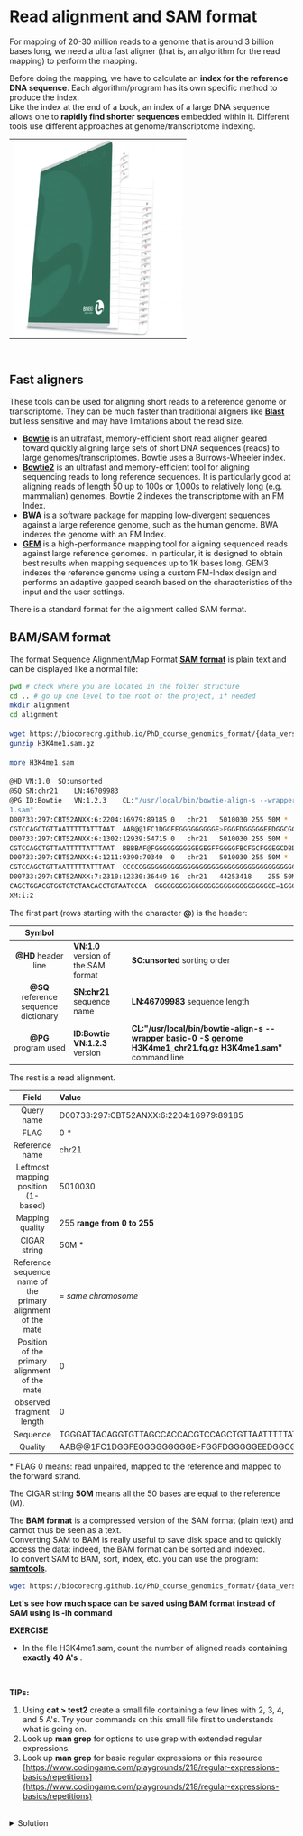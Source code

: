 # Read alignment and SAM format

For mapping of 20-30 million reads to a genome that is around 3 billion bases long, we need a ultra fast aligner (that is, an algorithm for the read mapping) to perform the mapping.

Before doing the mapping, we have to calculate an **index for the reference DNA sequence**. Each algorithm/program has its own specific method to produce the index.<br>
Like the index at the end of a book, an index of a large DNA sequence allows one to **rapidly find shorter sequences** embedded within it. Different tools use different approaches at genome/transcriptome indexing.

|                                                                   |
| :---------------------------------------------------------------: |
| <img src="images/index_example.png" width="300" align="middle" /> |

<br/>

## Fast aligners

These tools can be used for aligning short reads to a reference genome or transcriptome. They can be much faster than traditional aligners like [**Blast**](https://blast.ncbi.nlm.nih.gov/Blast.cgi) but less sensitive and may have limitations about the read size.

- [**Bowtie**](http://bowtie-bio.sourceforge.net/index.shtml) is an ultrafast, memory-efficient short read aligner geared toward quickly aligning large sets of short DNA sequences (reads) to large genomes/transcriptomes. Bowtie uses a Burrows-Wheeler index.
- [**Bowtie2**](http://bowtie-bio.sourceforge.net/bowtie2/index.shtml) is an ultrafast and memory-efficient tool for aligning sequencing reads to long reference sequences. It is particularly good at aligning reads of length 50 up to 100s or 1,000s to relatively long (e.g. mammalian) genomes. Bowtie 2 indexes the transcriptome with an FM Index.
- [**BWA**](http://bio-bwa.sourceforge.net/) is a software package for mapping low-divergent sequences against a large reference genome, such as the human genome. BWA indexes the genome with an FM Index.
- [**GEM**](https://github.com/smarco/gem3-mapper) is a high-performance mapping tool for aligning sequenced reads against large reference genomes. In particular, it is designed to obtain best results when mapping sequences up to 1K bases long. GEM3 indexes the reference genome using a custom FM-Index design and performs an adaptive gapped search based on the characteristics of the input and the user settings.

There is a standard format for the alignment called SAM format.

## BAM/SAM format

The format Sequence Alignment/Map Format [**SAM format**](https://samtools.github.io/hts-specs/SAMv1.pdf) is plain text and can be displayed like a normal file:

```bash
pwd # check where you are located in the folder structure
cd .. # go up one level to the root of the project, if needed
mkdir alignment
cd alignment

wget https://biocorecrg.github.io/PhD_course_genomics_format/{data_version}/data/H3K4me1.sam.gz
gunzip H3K4me1.sam.gz

more H3K4me1.sam

@HD	VN:1.0	SO:unsorted
@SQ	SN:chr21	LN:46709983
@PG	ID:Bowtie	VN:1.2.3	CL:"/usr/local/bin/bowtie-align-s --wrapper basic-0 -S genome H3K4me1_chr21.fq.gz H3K4me
1.sam"
D00733:297:CBT52ANXX:6:2204:16979:89185	0	chr21	5010030	255	50M	*	0	0	TGGGATTACAGGTGTTAGCCACCA
CGTCCAGCTGTTAATTTTTATTTAAT	AAB@@1FC1DGGFEGGGGGGGGGE>FGGFDGGGGGEEDGGCGGGFGGGGF	XA:i:0	MD:Z:50	NM:i:0	XM:i:2
D00733:297:CBT52ANXX:6:1302:12939:54715	0	chr21	5010030	255	50M	*	0	0	TGGGATTACAGGTGTTAGCCACCA
CGTCCAGCTGTTAATTTTTATTTAAT	BBBBAF@FGGGGGGGGGGEGEGFFGGGGFBCFGCFGGEGCDBDFGFGGGF	XA:i:0	MD:Z:50	NM:i:0	XM:i:2
D00733:297:CBT52ANXX:6:1211:9390:70340	0	chr21	5010030	255	50M	*	0	0	TGGGATTACAGGTGTTAGCCACCA
CGTCCAGCTGTTAATTTTTATTTAAT	CCCCCGGGGGGGGGGGGGGGGGGGGGGGGGGGGGGGGGGGGGGFGCGGGG	XA:i:0	MD:Z:50	NM:i:0	XM:i:2
D00733:297:CBT52ANXX:7:2310:12330:36449	16	chr21	44253418	255	50M	*	0	0	ATTAAATAAAAATTAA
CAGCTGGACGTGGTGTCTAACACCTGTAATCCCA	GGGGGGGGGGGGGGGGGGGGGGGGGGGGGE=1GGGGGGGGGGGGGCCCCC	XA:i:1	MD:Z:31G18	NM:i:1
XM:i:2
```

The first part (rows starting with the character **@**) is the header:

|                Symbol                 |                                      |                                                                                                                 |
| :-----------------------------------: | :----------------------------------- | :-------------------------------------------------------------------------------------------------------------- |
|          **@HD** header line          | **VN:1.0** version of the SAM format | **SO:unsorted** sorting order                                                                                   |
| **@SQ** reference sequence dictionary | **SN:chr21** sequence name           | **LN:46709983** sequence length                                                                                 |
|         **@PG** program used          | **ID:Bowtie** **VN:1.2.3** version   | **CL:"/usr/local/bin/bowtie-align-s --wrapper basic-0 -S genome H3K4me1_chr21.fq.gz H3K4me1.sam"** command line |

The rest is a read alignment.

|                            Field                             | Value                                              |
| :----------------------------------------------------------: | :------------------------------------------------- |
|                          Query name                          | D00733:297:CBT52ANXX:6:2204:16979:89185            |
|                             FLAG                             | 0 \*                                               |
|                        Reference name                        | chr21                                              |
|             Leftmost mapping position (1-based)              | 5010030                                            |
|                       Mapping quality                        | 255 **range from 0 to 255**                        |
|                         CIGAR string                         | 50M \*                                             |
| Reference sequence name of the primary alignment of the mate | = _same chromosome_                                |
|        Position of the primary alignment of the mate         | 0                                                  |
|                   observed fragment length                   | 0                                                  |
|                           Sequence                           | TGGGATTACAGGTGTTAGCCACCACGTCCAGCTGTTAATTTTTATTTAAT |
|                           Quality                            | AAB@@1FC1DGGFEGGGGGGGGGE>FGGFDGGGGGEEDGGCGGGFGGGGF |

\* FLAG 0 means: read unpaired, mapped to the reference and mapped to the forward strand.<br>

The CIGAR string **50M** means all the 50 bases are equal to the reference (M).

The **BAM format** is a compressed version of the SAM format (plain text) and cannot thus be seen as a text. <br>
Converting SAM to BAM is really useful to save disk space and to quickly access the data: indeed, the BAM format can be sorted and indexed. <br>
To convert SAM to BAM, sort, index, etc. you can use the program: [**samtools**](http://samtools.sourceforge.net/).

```bash
wget https://biocorecrg.github.io/PhD_course_genomics_format/{data_version}/data/H3K4me1.bam

```

**Let's see how much space can be saved using BAM format instead of SAM using ls -lh command** <br>

**EXERCISE**
<br>

- In the file H3K4me1.sam, count the number of aligned reads containing **exactly 40 A's** .

 <br>
 
 **TIPs:** 
  1. Using **cat > test2** create a small file containing a few lines with 2, 3, 4, and 5 A's. Try your commands on this small file first to understands what is going on.
  2. Look up **man grep** for options to use grep with extended regular expressions.
  3. Look up **man grep** for basic regular expressions or this resource [https://www.codingame.com/playgrounds/218/regular-expressions-basics/repetitions](https://www.codingame.com/playgrounds/218/regular-expressions-basics/repetitions)

<br>

<details>
  <summary>Solution</summary>
  
grep -E A{40} H3K4me1.sam

 <br>
 <br>
 <br>
 
</details>
